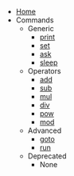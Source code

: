 - [Home](/)
- Commands
    - Generic
        * [print](/Commands/print.md)
        * [set](/Commands/set.md)
        * [ask](/Commands/ask.md)
        * [sleep](/Commands/sleep.md)
    - Operators
        * [add](/Commands/add.md)
        * [sub](/Commands/sub.md)
        * [mul](/Commands/mul.md)
        * [div](/Commands/div.md)
        * [pow](/Commands/pow.md)
        * [mod](/Commands/mod.md)
    - Advanced
        * [goto](/Commands/goto.md)
        * [run](/Commands/run.md)
    - Deprecated
        * None